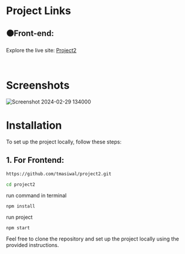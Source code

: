 

# Project Links

## ⚫Front-end:

Explore the live site: [Project2](https://ukodashboardproject2.netlify.app/)



<br>


# Screenshots
![Screenshot 2024-02-29 134000](https://github.com/tmasiwal/project2/assets/123891999/42b900d9-6e31-48a4-bcac-5fbfb072a5a4)




# Installation
To set up the project locally, follow these steps:


## 1. For Frontend:

```bash
https://github.com/tmasiwal/project2.git
```

```bash
cd project2
```

run command in terminal
```
npm install
```

run project
```
npm start
```






Feel free to clone the repository and set up the project locally using the provided instructions.

